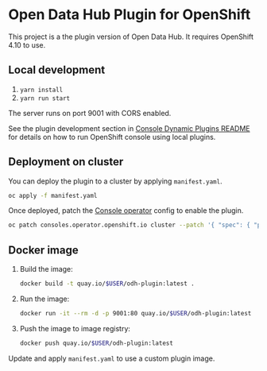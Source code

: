 # Open Data Hub Plugin for OpenShift

This project is a the plugin version of Open Data Hub. It requires OpenShift 4.10 to
use.

## Local development

1. `yarn install`
2. `yarn run start`

The server runs on port 9001 with CORS enabled.

See the plugin development section in
[Console Dynamic Plugins README](https://github.com/openshift/console/tree/master/frontend/packages/console-dynamic-plugin-sdk/README.md)
for details on how to run OpenShift console using local plugins.

## Deployment on cluster

You can deploy the plugin to a cluster by applying `manifest.yaml`.

```sh
oc apply -f manifest.yaml
```

Once deployed, patch the
[Console operator](https://github.com/openshift/console-operator)
config to enable the plugin.

```sh
oc patch consoles.operator.openshift.io cluster --patch '{ "spec": { "plugins": ["console-customization"] } }' --type=merge
```

## Docker image

1. Build the image:
   ```sh
   docker build -t quay.io/$USER/odh-plugin:latest .
   ```
2. Run the image:
   ```sh
   docker run -it --rm -d -p 9001:80 quay.io/$USER/odh-plugin:latest
   ```
3. Push the image to image registry:
   ```sh
   docker push quay.io/$USER/odh-plugin:latest
   ```

Update and apply `manifest.yaml` to use a custom plugin image.
